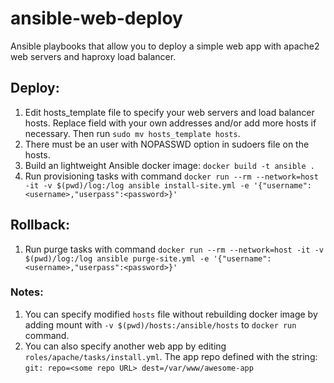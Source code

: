 # ansible-web-deploy

Ansible playbooks that allow you to deploy a simple web app with apache2 web servers and haproxy load balancer.

## Deploy:
1) Edit hosts_template file to specify your web servers and load balancer hosts. Replace <IP address> field with your own addresses and/or add more hosts if necessary. Then run `sudo mv hosts_template hosts`.
2) There must be an user with NOPASSWD option in sudoers file on the hosts.
2) Build an lightweight Ansible docker image: `docker build -t ansible .`
3) Run provisioning tasks with command `docker run --rm --network=host -it -v $(pwd)/log:/log ansible install-site.yml -e '{"username":<username>,"userpass":<password>}'`

## Rollback:
1) Run purge tasks with command `docker run --rm --network=host -it -v $(pwd)/log:/log ansible purge-site.yml -e '{"username":<username>,"userpass":<password>}'`

### Notes:
1) You can specify modified `hosts` file without rebuilding docker image by adding mount with `-v $(pwd)/hosts:/ansible/hosts` to `docker run` command.
2) You can also specify another web app by editing `roles/apache/tasks/install.yml`. The app repo defined with the string: `git: repo=<some repo URL> dest=/var/www/awesome-app`
